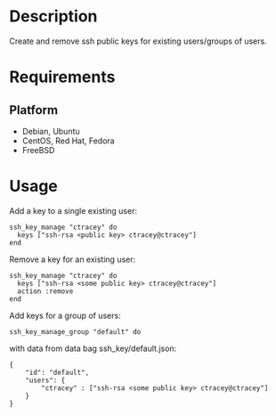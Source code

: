 Description
===========

Create and remove ssh public keys for existing users/groups of users.

Requirements
============

Platform
--------

* Debian, Ubuntu
* CentOS, Red Hat, Fedora
* FreeBSD

Usage
=====

Add a key to a single existing user:

    ssh_key_manage "ctracey" do
      keys ["ssh-rsa <public key> ctracey@ctracey"]
    end

Remove a key for an existing user:

    ssh_key_manage "ctracey" do
      keys ["ssh-rsa <some public key> ctracey@ctracey"]
      action :remove
    end

Add keys for a group of users:

    ssh_key_manage_group "default" do

with data from data bag ssh_key/default.json:

    {
        "id": "default",
        "users": {
            "ctracey" : ["ssh-rsa <some public key> ctracey@ctracey"]
        }
    }





